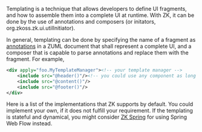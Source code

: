 Templating is a technique that allows developers to define UI fragments,
and how to assemble them into a complete UI at runtime. With ZK, it can
be done by the use of annotations and composers (or initators,
<javadoc type="interface">org.zkoss.zk.ui.utilInitiator</javadoc>).

In general, templating can be done by specifying the name of a fragment
as [annotations]({{site.baseurl}}/zk_dev_ref/Annotations) in a
ZUML document that shall represent a complete UI, and a composer that is
capable to parse annotations and replace them with the fragment. For
example,

``` xml
<div apply="foo.MyTemplateManager"><!-- your template manager -->
    <include src="@header()"/><!-- you could use any component as long as your manager knows how to handle it -->
    <include src="@content()"/>
    <include src="@footer()"/>
</div>
```

Here is a list of the implementations that ZK supports by default. You
could implement your own, if it does not fulfill your requirement. If
the templating is stateful and dynamical, you might consider [ZK
Spring](http://www.zkoss.org/product/zkspring.dsp) for using Spring Web
Flow instead.
